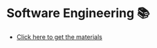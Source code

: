 # Software Engineering 📚
- [Click here to get the materials](https://drive.google.com/drive/folders/1mAt_SJEuJZFBBMMoZU8OtdUa9QFpWZ9o?usp=sharing)
